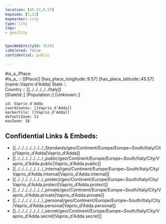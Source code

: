 ```yaml
---
location: [45.57,9.57] 
mapzoom: [7,12] 
mapmarker: city 
type: City
tags:
- geo/City


SpocWebEntityId: 35201
isDeleted: false
confidential: public

---
```

#is_a_/Place  
#is_a_ :: [[Place]] 
[has_place_longitude::9.57] 
[has_place_latitude::45.57] 
[name::Vaprio d'Adda] 
State ::  
Country :: [[../../../../../Italy]]  
[StateId::] 
[Population::] 
[Unknown::] 


```leaflet
id: Vaprio d'Adda
coordinates: [[Vaprio_d'Adda]] 
markerFile: [[Vaprio_d'Adda]] 
defaultZoom: 11 
maxZoom: 18
```


## Confidential Links & Embeds: 
- [[../../../../../../../_Standards/geo/Continent/Europe/Europe~South/Italy/City/Vaprio_d'Adda|Vaprio_d'Adda]] 
- [[../../../../../../../_public/geo/Continent/Europe/Europe~South/Italy/City/Vaprio_d'Adda.public|Vaprio_d'Adda.public]] 
- [[../../../../../../../_internal/geo/Continent/Europe/Europe~South/Italy/City/Vaprio_d'Adda.internal|Vaprio_d'Adda.internal]] 
- [[../../../../../../../_protect/geo/Continent/Europe/Europe~South/Italy/City/Vaprio_d'Adda.protect|Vaprio_d'Adda.protect]] 
- [[../../../../../../../_private/geo/Continent/Europe/Europe~South/Italy/City/Vaprio_d'Adda.private|Vaprio_d'Adda.private]] 
- [[../../../../../../../_personal/geo/Continent/Europe/Europe~South/Italy/City/Vaprio_d'Adda.personal|Vaprio_d'Adda.personal]] 
- [[../../../../../../../_secret/geo/Continent/Europe/Europe~South/Italy/City/Vaprio_d'Adda.secret|Vaprio_d'Adda.secret]] 
